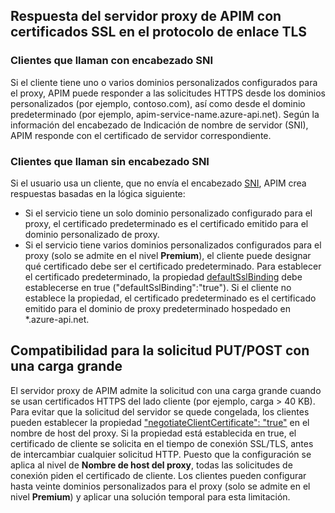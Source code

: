 ## <a name="how-apim-proxy-server-responds-with-ssl-certificates-in-the-tls-handshake"></a>Respuesta del servidor proxy de APIM con certificados SSL en el protocolo de enlace TLS

### <a name="clients-calling-with-sni-header"></a>Clientes que llaman con encabezado SNI
Si el cliente tiene uno o varios dominios personalizados configurados para el proxy, APIM puede responder a las solicitudes HTTPS desde los dominios personalizados (por ejemplo, contoso.com), así como desde el dominio predeterminado (por ejemplo, apim-service-name.azure-api.net). Según la información del encabezado de Indicación de nombre de servidor (SNI), APIM responde con el certificado de servidor correspondiente.

### <a name="clients-calling-without-sni-header"></a>Clientes que llaman sin encabezado SNI
Si el usuario usa un cliente, que no envía el encabezado [SNI](https://tools.ietf.org/html/rfc6066#section-3), APIM crea respuestas basadas en la lógica siguiente:

* Si el servicio tiene un solo dominio personalizado configurado para el proxy, el certificado predeterminado es el certificado emitido para el dominio personalizado de proxy.
* Si el servicio tiene varios dominios personalizados configurados para el proxy (solo se admite en el nivel **Premium**), el cliente puede designar qué certificado debe ser el certificado predeterminado. Para establecer el certificado predeterminado, la propiedad [defaultSslBinding](https://docs.microsoft.com/rest/api/apimanagement/apimanagementservice/createorupdate#hostnameconfiguration) debe establecerse en true ("defaultSslBinding":"true"). Si el cliente no establece la propiedad, el certificado predeterminado es el certificado emitido para el dominio de proxy predeterminado hospedado en *.azure-api.net.

## <a name="support-for-putpost-request-with-large-payload"></a>Compatibilidad para la solicitud PUT/POST con una carga grande

El servidor proxy de APIM admite la solicitud con una carga grande cuando se usan certificados HTTPS del lado cliente (por ejemplo, carga > 40 KB). Para evitar que la solicitud del servidor se quede congelada, los clientes pueden establecer la propiedad ["negotiateClientCertificate": "true"](https://docs.microsoft.com/rest/api/apimanagement/ApiManagementService/CreateOrUpdate#hostnameconfiguration) en el nombre de host del proxy. Si la propiedad está establecida en true, el certificado de cliente se solicita en el tiempo de conexión SSL/TLS, antes de intercambiar cualquier solicitud HTTP. Puesto que la configuración se aplica al nivel de **Nombre de host del proxy**, todas las solicitudes de conexión piden el certificado de cliente. Los clientes pueden configurar hasta veinte dominios personalizados para el proxy (solo se admite en el nivel **Premium**) y aplicar una solución temporal para esta limitación.

